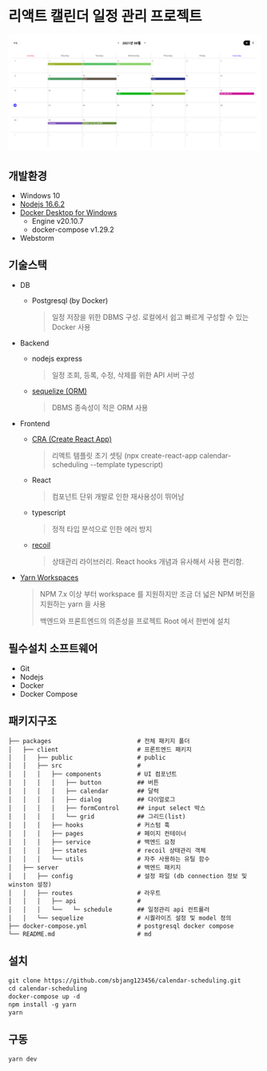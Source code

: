 # 리액트 캘린더 일정 관리 프로젝트
![img.png](main.png)

## 개발환경
* Windows 10
* [Nodejs 16.6.2](https://nodejs.org/ko/)
* [Docker Desktop for Windows](https://hub.docker.com/editions/community/docker-ce-desktop-windows/)
  - Engine v20.10.7
  - docker-compose v1.29.2
* Webstorm

## 기술스택
* DB
  - Postgresql (by Docker)
    > 일정 저장을 위한 DBMS 구성. 로컬에서 쉽고 빠르게 구성할 수 있는 Docker 사용
* Backend
  - nodejs express
    > 일정 조회, 등록, 수정, 삭제를 위한 API 서버 구성
  - [sequelize (ORM)](https://sequelize.org/master/)
    > DBMS 종속성이 적은 ORM 사용
* Frontend
  - [CRA (Create React App)](https://github.com/facebook/create-react-app)
    > 리액트 템플릿 초기 셋팅 (npx create-react-app calendar-scheduling --template typescript)
  - React
    > 컴포넌트 단위 개발로 인한 재사용성이 뛰어남
  - typescript
    > 정적 타입 분석으로 인한 에러 방지
  - [recoil](https://recoiljs.org/ko/)
    > 상태관리 라이브러리. React hooks 개념과 유사해서 사용 편리함.
     
* [Yarn Workspaces](https://classic.yarnpkg.com/en/docs/workspaces/)
  > NPM 7.x 이상 부터 workspace 를 지원하지만 조금 더 넓은 NPM 버전을 지원하는 yarn 을 사용
  > 
  > 백엔드와 프론트엔드의 의존성을 프로젝트 Root 에서 한번에 설치

## 필수설치 소프트웨어
* Git
* Nodejs
* Docker
* Docker Compose

## 패키지구조 
```
├── packages                        # 전체 패키지 폴더
│   ├── client                      # 프론트엔드 패키지
│   │   ├── public                  # public 
│   │   ├── src                     # 
│   │   │   ├── components          # UI 컴포넌트
│   │   │   │   ├── button          ## 버튼
│   │   │   │   ├── calendar        ## 달력
│   │   │   │   ├── dialog          ## 다이얼로그 
│   │   │   │   ├── formControl     ## input select 박스
│   │   │   │   └── grid            ## 그리드(list)
│   │   │   ├── hooks               # 커스텀 훅
│   │   │   ├── pages               # 페이지 컨테이너
│   │   │   ├── service             # 백엔드 요청
│   │   │   ├── states              # recoil 상태관리 객체
│   │   │   └── utils               # 자주 사용하는 유틸 함수
│   ├── server                      # 백엔드 패키지
│   │   ├── config                  # 설정 파일 (db connection 정보 및 winston 설정)
│   │   ├── routes                  # 라우트
│   │   │   ├── api                 #
│   │   │   └──   └─ schedule       ## 일정관리 api 컨트롤러
│   │   └── sequelize               # 시퀄라이즈 설정 및 model 정의
├── docker-compose.yml              # postgresql docker compose
└── README.md                       # md
```

## 설치
```shell
git clone https://github.com/sbjang123456/calendar-scheduling.git
cd calendar-scheduling
docker-compose up -d
npm install -g yarn
yarn
```

## 구동
```
yarn dev
```
